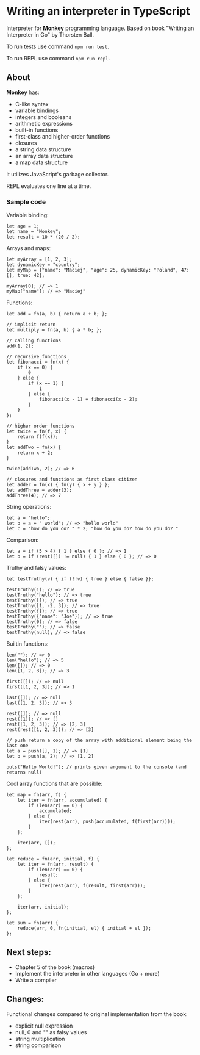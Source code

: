 # Writing an interpreter in TypeScript

Interpreter for **Monkey** programming language. Based on book "Writing an Interpreter in Go" by Thorsten Ball.

To run tests use command `npm run test`.

To run REPL use command `npm run repl`.

## About

**Monkey** has:

-   C-like syntax
-   variable bindings
-   integers and booleans
-   arithmetic expressions
-   built-in functions
-   first-class and higher-order functions
-   closures
-   a string data structure
-   an array data structure
-   a map data structure

It utilizes JavaScript's garbage collector.

REPL evaluates one line at a time.

### Sample code

Variable binding:

```
let age = 1;
let name = "Monkey";
let result = 10 * (20 / 2);
```

Arrays and maps:

```
let myArray = [1, 2, 3];
let dynamicKey = "country";
let myMap = {"name": "Maciej", "age": 25, dynamicKey: "Poland", 47: [], true: 42};

myArray[0]; // => 1
myMap["name"]; // => "Maciej"
```

Functions:

```
let add = fn(a, b) { return a + b; };

// implicit return
let multiply = fn(a, b) { a * b; };

// calling functions
add(1, 2);

// recursive functions
let fibonacci = fn(x) {
    if (x == 0) {
        0
    } else {
        if (x == 1) {
            1
        } else {
            fibonacci(x - 1) + fibonacci(x - 2);
        }
    }
};

// higher order functions
let twice = fn(f, x) {
    return f(f(x));
}
let addTwo = fn(x) {
    return x + 2;
}

twice(addTwo, 2); // => 6

// closures and functions as first class citizen
let adder = fn(x) { fn(y) { x + y } };
let addThree = adder(3);
addThree(4); // => 7
```

String operations:

```
let a = "hello";
let b = a + " world"; // => "hello world"
let c = "how do you do? " * 2; "how do you do? how do you do? "
```

Comparison:

```
let a = if (5 > 4) { 1 } else { 0 }; // => 1
let b = if (rest([]) != null) { 1 } else { 0 }; // => 0
```

Truthy and falsy values:

```
let testTruthy(v) { if (!!v) { true } else { false }};

testTruthy(1); // => true
testTruthy("hello"); // => true
testTruthy([]); // => true
testTruthy([1, -2, 3]); // => true
testTruthy({}); // => true
testTruthy({"name": "Joe"}); // => true
testTruthy(0); // => false
testTruthy(""); // => false
testTruthy(null); // => false
```

Builtin functions:

```
len(""); // => 0
len("hello"); // => 5
len([]); // => 0
len([1, 2, 3]); // => 3

first([]); // => null
first([1, 2, 3]); // => 1

last([]); // => null
last([1, 2, 3]); // => 3

rest([]); // => null
rest([1]); // => []
rest([1, 2, 3]); // => [2, 3]
rest(rest([1, 2, 3])); // => [3]

// push return a copy of the array with additional element being the last one
let a = push([], 1); // => [1]
let b = push(a, 2); // => [1, 2]

puts("Hello World!"); // prints given argument to the console (and returns null)
```

Cool array functions that are possible:

```
let map = fn(arr, f) {
    let iter = fn(arr, accumulated) {
        if (len(arr) == 0) {
            accumulated;
        } else {
            iter(rest(arr), push(accumulated, f(first(arr))));
        }
    };

    iter(arr, []);
};

let reduce = fn(arr, initial, f) {
    let iter = fn(arr, result) {
        if (len(arr) == 0) {
            result;
        } else {
            iter(rest(arr), f(result, first(arr)));
        }
    };

    iter(arr, initial);
};

let sum = fn(arr) {
    reduce(arr, 0, fn(initial, el) { initial + el });
};
```

## Next steps:

-   Chapter 5 of the book (macros)
-   Implement the interpreter in other languages (Go + more)
-   Write a compiler

## Changes:

Functional changes compared to original implementation from the book:

-   explicit null expression
-   null, 0 and "" as falsy values
-   string multiplication
-   string comparison
